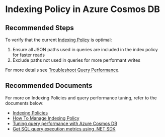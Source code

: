 <properties
	pageTitle="Indexing Policy"
	description="Indexing Policy"
	service="microsoft.documentdb"
	resource="databaseAccounts"
	authors="ginamr"
	ms.author="girobins"
	selfHelpType="generic"
	supportTopicIds="32636795"
	resourceTags=""
	productPesIds="15585"
	cloudEnvironments="public"
	articleId="cosmosdb-indexing-policy"
/>

# Indexing Policy in Azure Cosmos DB

## **Recommended Steps**

To verify that the current [Indexing Policy](https://docs.microsoft.com/azure/cosmos-db/how-to-manage-indexing-policy) is optimal:

1. Ensure all JSON paths used in queries are included in the index policy for faster reads
2. Exclude paths not used in queries for more performant writes

For more details see [Troubleshoot Query Performance](https://docs.microsoft.com/azure/cosmos-db/troubleshoot-query-performance#check-indexing-policy).

## **Recommended Documents**

For more on Indexing Policies and query performance tuning, refer to the documents below:

* [Indexing Policies](https://docs.microsoft.com/azure/cosmos-db/indexing-policies)
* [How To Manage Indexing Policy](https://docs.microsoft.com/azure/cosmos-db/how-to-manage-indexing-policy)
* [Tuning query performance with Azure Cosmos DB](https://docs.microsoft.com/azure/cosmos-db/sql-api-sql-query-metrics)
* [Get SQL query execution metrics using .NET SDK](https://docs.microsoft.com/azure/cosmos-db/profile-sql-api-query)

